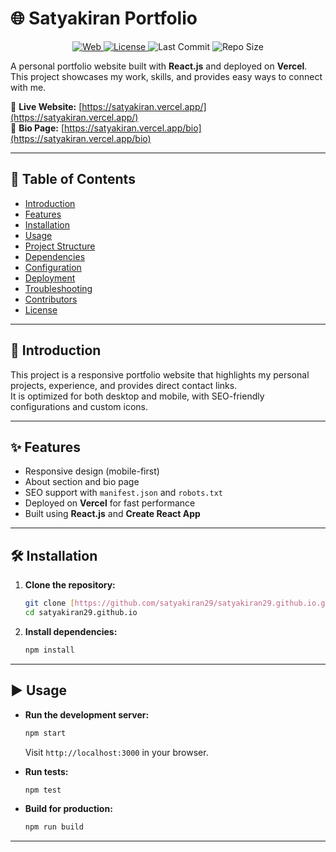 # 🌐 Satyakiran Portfolio

<p align="center">
  <a href="https://satyakiran.vercel.app/" target="_blank">
    <img src="https://vercel.com/satyakiran29/satyakiran29-github-io/badge" alt="Web">
  </a>
  <a href="https://github.com/satyakiran29/satyakiran29.github.io/blob/main/LICENSE" target="_blank">
    <img src="https://img.shields.io/github/license/satyakiran29/satyakiran29.github.io?style=flat-square" alt="License">
  </a>
  <img src="https://img.shields.io/github/last-commit/satyakiran29/satyakiran29.github.io?style=flat-square" alt="Last Commit">
  <img src="https://img.shields.io/github/repo-size/satyakiran29/satyakiran29.github.io?style=flat-square" alt="Repo Size">
</p>

A personal portfolio website built with **React.js** and deployed on **Vercel**.  
This project showcases my work, skills, and provides easy ways to connect with me.

🔗 **Live Website:** [https://satyakiran.vercel.app/](https://satyakiran.vercel.app/)  
🔗 **Bio Page:** [https://satyakiran.vercel.app/bio](https://satyakiran.vercel.app/bio)

---

## 📑 Table of Contents
- [Introduction](#-introduction)
- [Features](#-features)
- [Installation](#-installation)
- [Usage](#-usage)
- [Project Structure](#-project-structure)
- [Dependencies](#-dependencies)
- [Configuration](#-configuration)
- [Deployment](#-deployment)
- [Troubleshooting](#-troubleshooting)
- [Contributors](#-contributors)
- [License](#-license)

---

## 🚀 Introduction
This project is a responsive portfolio website that highlights my personal projects, experience, and provides direct contact links.  
It is optimized for both desktop and mobile, with SEO-friendly configurations and custom icons.

---

## ✨ Features
- Responsive design (mobile-first)
- About section and bio page
- SEO support with `manifest.json` and `robots.txt`
- Deployed on **Vercel** for fast performance
- Built using **React.js** and **Create React App**

---

## 🛠️ Installation

1.  **Clone the repository:**
    ```bash
    git clone [https://github.com/satyakiran29/satyakiran29.github.io.git](https://github.com/satyakiran29/satyakiran29.github.io.git)
    cd satyakiran29.github.io
    ```

2.  **Install dependencies:**
    ```bash
    npm install
    ```

---

## ▶️ Usage

-   **Run the development server:**
    ```bash
    npm start
    ```
    Visit `http://localhost:3000` in your browser.

-   **Run tests:**
    ```bash
    npm test
    ```

-   **Build for production:**
    ```bash
    npm run build
    ```

---

